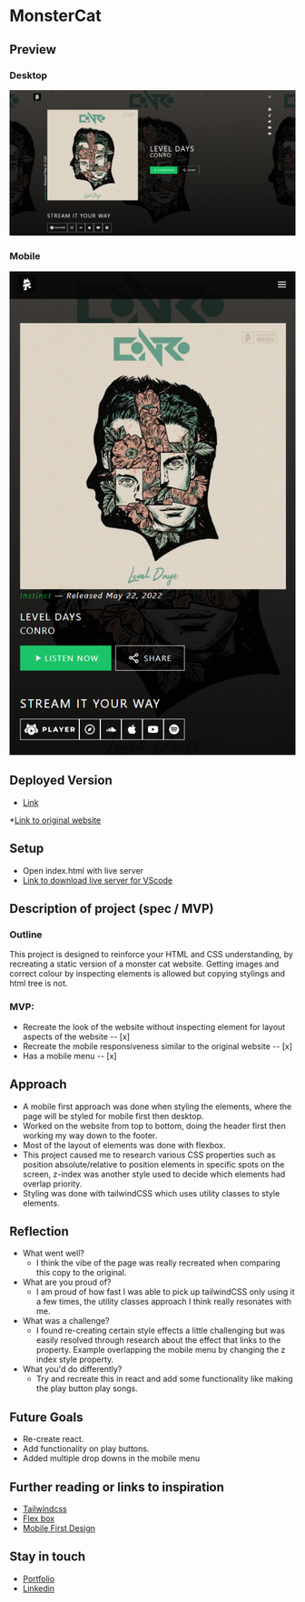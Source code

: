 # MonsterCat

## Preview

### Desktop

![Screenshot](./screenshot/monster-cat-thumbnail.png)

### Mobile
![Screenshot-Mobile](./screenshot/monster-cat-mobile-thumbnail.png)


## Deployed Version

* [Link]( https://monster-cat.vercel.app/)

*[Link to original website]( https://www.monstercat.com/release/MCLP017)

## Setup

* Open index.html with live server
* [Link to download live server for VScode]( https://marketplace.visualstudio.com/items?itemName=ritwickdey.LiveServer)

## Description of project (spec / MVP)

### Outline
This project is designed to reinforce your HTML and CSS understanding, by recreating a static version of a monster cat website.
Getting images and correct colour by inspecting elements is allowed but copying stylings and html tree is not.

### MVP:
  - Recreate the look of the website without inspecting element for layout aspects of the website -- [x]
  - Recreate the mobile responsiveness similar to the original website -- [x]
  - Has a mobile menu -- [x]
 

## Approach
* A mobile first approach was done when styling the elements, where the page will be styled for mobile first then desktop.
* Worked on the website from top to bottom, doing the header first then working my way down to the footer.
* Most of the layout of elements was done with flexbox.
* This project caused me to research various CSS properties such as position absolute/relative to position elements in specific spots on the screen, z-index was another style used to decide which elements had overlap priority.
* Styling was done with tailwindCSS which uses utility classes to style elements. 

## Reflection
* What went well?
  - I think the vibe of the page was really recreated when comparing this copy to the original.
* What are you proud of? 
  - I am proud of how fast I was able to pick up tailwindCSS only using it a few times, the utility classes approach I think really resonates with me.
* What was a challenge?
  - I found re-creating certain style effects a little challenging but was easily resolved through research about the effect that links to the property. Example overlapping the mobile menu by changing the z index style property.
* What you'd do differently?
  - Try and recreate this in react and add some functionality like making the play button play songs.

## Future Goals

* Re-create react.
* Add functionality on play buttons.
* Added multiple drop downs in the mobile menu


## Further reading or links to inspiration

*  [Tailwindcss]( https://tailwindcss.com/docs/installation)
*  [Flex box]( https://css-tricks.com/snippets/css/a-guide-to-flexbox/)
*  [Mobile First Design]( https://www.browserstack.com/guide/how-to-implement-mobile-first-design#:~:text=Mobile%2DFirst%20Approach-,What%20is%20Mobile%2DFirst%20Design%3F,up%20to%20larger%20screen%20sizes.)

## Stay in touch

*  [Portfolio]( https://edric-khoo.vercel.app/)
*  [Linkedin]( https://www.linkedin.com/in/edric-khoo-98881b173/)




